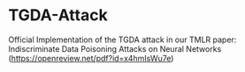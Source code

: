 # TGDA-Attack
Official Implementation of the TGDA attack in our TMLR paper: Indiscriminate Data Poisoning Attacks on Neural Networks (https://openreview.net/pdf?id=x4hmIsWu7e)
